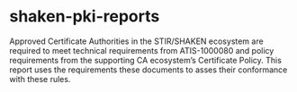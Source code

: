 # shaken-pki-reports
Approved Certificate Authorities in the STIR/SHAKEN ecosystem are required to meet technical requirements from ATIS-1000080 and policy requirements from the supporting CA ecosystem’s Certificate Policy. This report uses the requirements these documents to asses their conformance with these rules.

